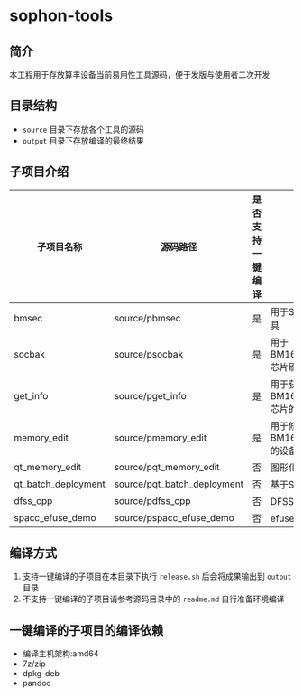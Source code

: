 # sophon-tools

## 简介

本工程用于存放算丰设备当前易用性工具源码，便于发版与使用者二次开发

## 目录结构

* `source` 目录下存放各个工具的源码
* `output` 目录下存放编译的最终结果

## 子项目介绍

| 子项目名称 | 源码路径 | 是否支持一键编译 | 简介 |
| --- | --- | --- | --- |
| bmsec      | source/pbmsec | 是 | 用于SE6/8高密度服务器的易用性命令行工具 |
| socbak   | source/psocbak | 是 | 用于BM1684/BM1684X/BM1688/CV186AH芯片刷机包打包 |
| get_info | source/pget_info | 是 | 用于获取BM1684/BM1684X/BM1688/CV186AH芯片的性能指标 |
| memory_edit | source/pmemory_edit | 是 | 用于修改BM1684/BM1684X/BM1688/CV186AH的设备内存布局 |
| qt_memory_edit | source/pqt_memory_edit | 否 | 图形化的远程修改设备内存布局的工具 |
| qt_batch_deployment | source/pqt_batch_deployment | 否 | 基于SSH的批量部署工具 |
| dfss_cpp | source/pdfss_cpp | 否 | DFSS工具CPP工程 |
| spacc_efuse_demo | source/pspacc_efuse_demo | 否 | efuse+spacc加解密Demo |

## 编译方式

1. 支持一键编译的子项目在本目录下执行 `release.sh` 后会将成果输出到 `output` 目录
2. 不支持一键编译的子项目请参考源码目录中的 `readme.md` 自行准备环境编译

## 一键编译的子项目的编译依赖

* 编译主机架构:amd64
* 7z/zip
* dpkg-deb
* pandoc
